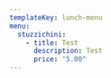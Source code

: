 ```yaml
---
templateKey: lunch-menu
menu:
  stuzzichini:
    - title: Test
      description: Test
      price: "5.00"
---
```

